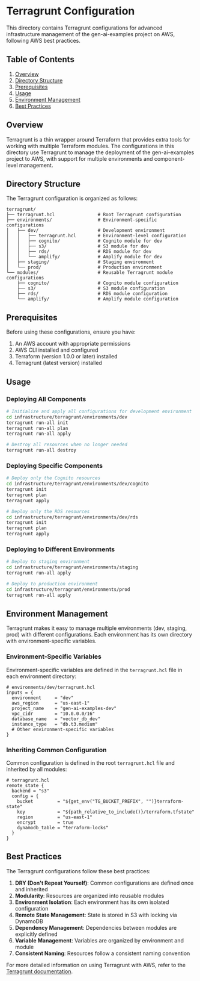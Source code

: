 # Terragrunt Configuration

This directory contains Terragrunt configurations for advanced infrastructure management of the gen-ai-examples project on AWS, following AWS best practices.

## Table of Contents

1. [Overview](#overview)
2. [Directory Structure](#directory-structure)
3. [Prerequisites](#prerequisites)
4. [Usage](#usage)
5. [Environment Management](#environment-management)
6. [Best Practices](#best-practices)

## Overview

Terragrunt is a thin wrapper around Terraform that provides extra tools for working with multiple Terraform modules. The configurations in this directory use Terragrunt to manage the deployment of the gen-ai-examples project to AWS, with support for multiple environments and component-level management.

## Directory Structure

The Terragrunt configuration is organized as follows:

```
terragrunt/
├── terragrunt.hcl                # Root Terragrunt configuration
├── environments/                 # Environment-specific configurations
│   ├── dev/                      # Development environment
│   │   ├── terragrunt.hcl        # Environment-level configuration
│   │   ├── cognito/              # Cognito module for dev
│   │   ├── s3/                   # S3 module for dev
│   │   ├── rds/                  # RDS module for dev
│   │   └── amplify/              # Amplify module for dev
│   ├── staging/                  # Staging environment
│   └── prod/                     # Production environment
└── modules/                      # Reusable Terragrunt module configurations
    ├── cognito/                  # Cognito module configuration
    ├── s3/                       # S3 module configuration
    ├── rds/                      # RDS module configuration
    └── amplify/                  # Amplify module configuration
```

## Prerequisites

Before using these configurations, ensure you have:

1. An AWS account with appropriate permissions
2. AWS CLI installed and configured
3. Terraform (version 1.0.0 or later) installed
4. Terragrunt (latest version) installed

## Usage

### Deploying All Components

```bash
# Initialize and apply all configurations for development environment
cd infrastructure/terragrunt/environments/dev
terragrunt run-all init
terragrunt run-all plan
terragrunt run-all apply

# Destroy all resources when no longer needed
terragrunt run-all destroy
```

### Deploying Specific Components

```bash
# Deploy only the Cognito resources
cd infrastructure/terragrunt/environments/dev/cognito
terragrunt init
terragrunt plan
terragrunt apply

# Deploy only the RDS resources
cd infrastructure/terragrunt/environments/dev/rds
terragrunt init
terragrunt plan
terragrunt apply
```

### Deploying to Different Environments

```bash
# Deploy to staging environment
cd infrastructure/terragrunt/environments/staging
terragrunt run-all apply

# Deploy to production environment
cd infrastructure/terragrunt/environments/prod
terragrunt run-all apply
```

## Environment Management

Terragrunt makes it easy to manage multiple environments (dev, staging, prod) with different configurations. Each environment has its own directory with environment-specific variables.

### Environment-Specific Variables

Environment-specific variables are defined in the `terragrunt.hcl` file in each environment directory:

```hcl
# environments/dev/terragrunt.hcl
inputs = {
  environment     = "dev"
  aws_region      = "us-east-1"
  project_name    = "gen-ai-examples-dev"
  vpc_cidr        = "10.0.0.0/16"
  database_name   = "vector_db_dev"
  instance_type   = "db.t3.medium"
  # Other environment-specific variables
}
```

### Inheriting Common Configuration

Common configuration is defined in the root `terragrunt.hcl` file and inherited by all modules:

```hcl
# terragrunt.hcl
remote_state {
  backend = "s3"
  config = {
    bucket         = "${get_env("TG_BUCKET_PREFIX", "")}terraform-state"
    key            = "${path_relative_to_include()}/terraform.tfstate"
    region         = "us-east-1"
    encrypt        = true
    dynamodb_table = "terraform-locks"
  }
}
```

## Best Practices

The Terragrunt configurations follow these best practices:

1. **DRY (Don't Repeat Yourself)**: Common configurations are defined once and inherited
2. **Modularity**: Resources are organized into reusable modules
3. **Environment Isolation**: Each environment has its own isolated configuration
4. **Remote State Management**: State is stored in S3 with locking via DynamoDB
5. **Dependency Management**: Dependencies between modules are explicitly defined
6. **Variable Management**: Variables are organized by environment and module
7. **Consistent Naming**: Resources follow a consistent naming convention

For more detailed information on using Terragrunt with AWS, refer to the [Terragrunt documentation](https://terragrunt.gruntwork.io/docs/).
